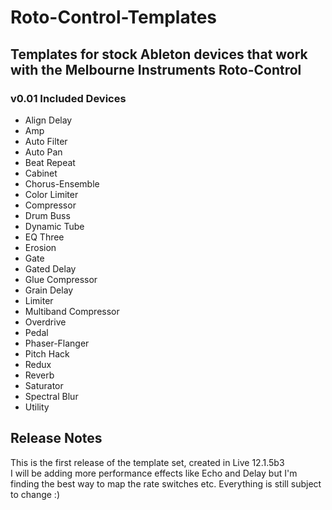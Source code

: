 # Roto-Control-Templates
## Templates for stock Ableton devices that work with the Melbourne Instruments Roto-Control

### v0.01 Included Devices
* Align Delay
* Amp
* Auto Filter 
* Auto Pan
* Beat Repeat
* Cabinet
* Chorus-Ensemble
* Color Limiter
* Compressor
* Drum Buss
* Dynamic Tube
* EQ Three
* Erosion
* Gate
* Gated Delay
* Glue Compressor
* Grain Delay
* Limiter
* Multiband Compressor
* Overdrive
* Pedal
* Phaser-Flanger
* Pitch Hack
* Redux
* Reverb
* Saturator
* Spectral Blur
* Utility

## Release Notes
This is the first release of the template set, created in Live 12.1.5b3 \
I will be adding more performance effects like Echo and Delay but I'm finding the best way to map the rate switches etc.
Everything is still subject to change :)
